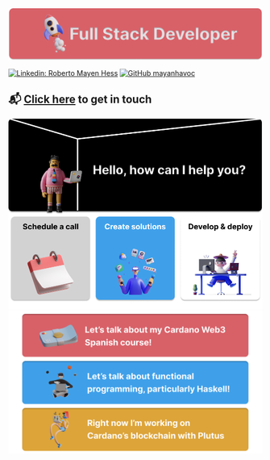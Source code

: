 <img class="hidden" src="./Github-cover-peach-bg-drop-shadow.png"/>

[![Linkedin: Roberto Mayen Hess](https://img.shields.io/badge/-roberto_mayen-blue?style=flat-square&logo=Linkedin&logoColor=white&link=https://www.linkedin.com/in/roberto-mayen-hess/)](https://www.linkedin.com/in/roberto-mayen-hess/)
[![GitHub mayanhavoc](https://img.shields.io/github/followers/mayanhavoc?label=follow&style=social)](https://github.com/mayanhavoc)

## 📬 [Click here](mailto:robertomh@protonmail.com) to get in touch

<img class="services" src="./Github-how-can-I-help.png" />

<img class="interests" src="./Github-interests.png" />

<style>
img:hover {
    transform: translateX(1%) translateY(10%);
}


@media screen and (min-width: 800px) {
    .justify-lg {
        justify-content: space-evenly;
    }
}
</style>
